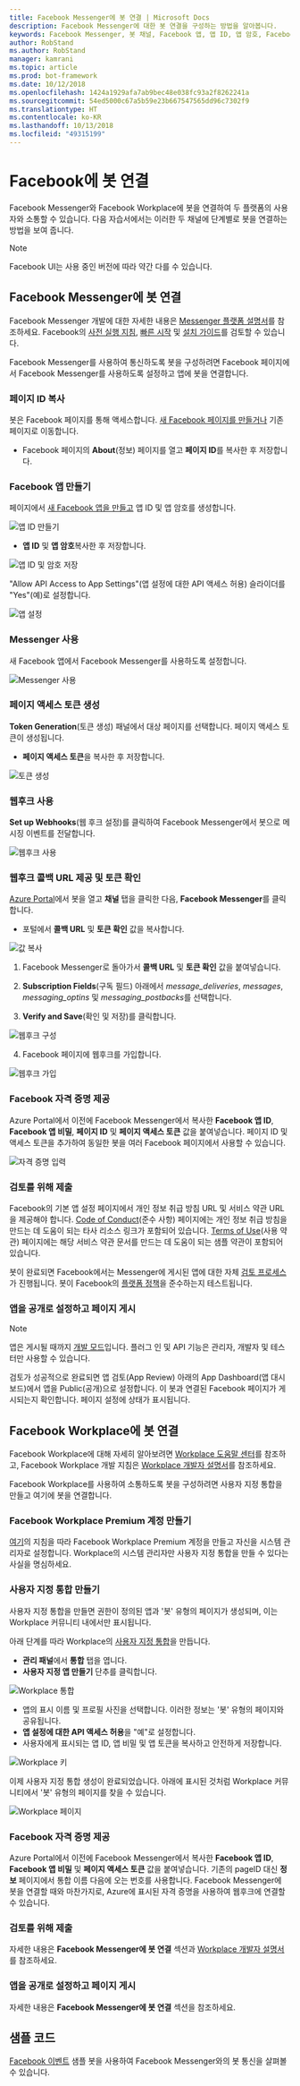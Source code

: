 ```yaml
---
title: Facebook Messenger에 봇 연결 | Microsoft Docs
description: Facebook Messenger에 대한 봇 연결을 구성하는 방법을 알아봅니다.
keywords: Facebook Messenger, 봇 채널, Facebook 앱, 앱 ID, 앱 암호, Facebook 봇, 자격 증명
author: RobStand
ms.author: RobStand
manager: kamrani
ms.topic: article
ms.prod: bot-framework
ms.date: 10/12/2018
ms.openlocfilehash: 1424a1929afa7ab9bec48e038fc93a2f8262241a
ms.sourcegitcommit: 54ed5000c67a5b59e23b667547565dd96c7302f9
ms.translationtype: HT
ms.contentlocale: ko-KR
ms.lasthandoff: 10/13/2018
ms.locfileid: "49315199"
---
```

# <a name="connect-a-bot-to-facebook"></a>Facebook에 봇 연결

Facebook Messenger와 Facebook Workplace에 봇을 연결하여 두 플랫폼의 사용자와 소통할 수 있습니다. 다음 자습서에서는 이러한 두 채널에 단계별로 봇을 연결하는 방법을 보여 줍니다.

> [!NOTE]
> Facebook UI는 사용 중인 버전에 따라 약간 다를 수 있습니다.

## <a name="connect-a-bot-to-facebook-messenger"></a>Facebook Messenger에 봇 연결

Facebook Messenger 개발에 대한 자세한 내용은 [Messenger 플랫폼 설명서](https://developers.facebook.com/docs/messenger-platform)를 참조하세요. Facebook의 [사전 실행 지침](https://developers.facebook.com/docs/messenger-platform/product-overview/launch#app_public), [빠른 시작](https://developers.facebook.com/docs/messenger-platform/guides/quick-start) 및 [설치 가이드](https://developers.facebook.com/docs/messenger-platform/guides/setup)를 검토할 수 있습니다.

Facebook Messenger를 사용하여 통신하도록 봇을 구성하려면 Facebook 페이지에서 Facebook Messenger를 사용하도록 설정하고 앱에 봇을 연결합니다.

### <a name="copy-the-page-id"></a>페이지 ID 복사

봇은 Facebook 페이지를 통해 액세스합니다. [새 Facebook 페이지를 만들거나](https://www.facebook.com/bookmarks/pages) 기존 페이지로 이동합니다.

* Facebook 페이지의 **About**(정보) 페이지를 열고 **페이지 ID**를 복사한 후 저장합니다.

### <a name="create-a-facebook-app"></a>Facebook 앱 만들기

페이지에서 [새 Facebook 앱을 만들고](https://developers.facebook.com/quickstarts/?platform=web) 앱 ID 및 앱 암호를 생성합니다.

![앱 ID 만들기](~/media/channels/FB-CreateAppId.png)

* **앱 ID** 및 **앱 암호**복사한 후 저장합니다.

![앱 ID 및 암호 저장](~/media/channels/FB-get-appid.png)

"Allow API Access to App Settings"(앱 설정에 대한 API 액세스 허용) 슬라이더를 "Yes"(예)로 설정합니다.

![앱 설정](~/media/bot-service-channel-connect-facebook/api_settings.png)

### <a name="enable-messenger"></a>Messenger 사용

새 Facebook 앱에서 Facebook Messenger를 사용하도록 설정합니다.

![Messenger 사용](~/media/channels/FB-AddMessaging1.png)

### <a name="generate-a-page-access-token"></a>페이지 액세스 토큰 생성

**Token Generation**(토큰 생성) 패널에서 대상 페이지를 선택합니다. 페이지 액세스 토큰이 생성됩니다.

* **페이지 액세스 토큰**을 복사한 후 저장합니다.

![토큰 생성](~/media/channels/FB-generateToken.png)

### <a name="enable-webhooks"></a>웹후크 사용

**Set up Webhooks**(웹 후크 설정)를 클릭하여 Facebook Messenger에서 봇으로 메시징 이벤트를 전달합니다.

![웹후크 사용](~/media/channels/FB-webhook.png)

### <a name="provide-webhook-callback-url-and-verify-token"></a>웹후크 콜백 URL 제공 및 토큰 확인

[Azure Portal](https://portal.azure.com/)에서 봇을 열고 **채널** 탭을 클릭한 다음, **Facebook Messenger**를 클릭합니다.

* 포털에서 **콜백 URL** 및 **토큰 확인** 값을 복사합니다.

![값 복사](~/media/channels/fb-callbackVerify.png)

1. Facebook Messenger로 돌아가서 **콜백 URL** 및 **토큰 확인** 값을 붙여넣습니다.

2. **Subscription Fields**(구독 필드) 아래에서 *message\_deliveries*, *messages*, *messaging\_optins* 및 *messaging\_postbacks*를 선택합니다.

3. **Verify and Save**(확인 및 저장)를 클릭합니다.

![웹후크 구성](~/media/channels/FB-webhookConfig.png)

4. Facebook 페이지에 웹후크를 가입합니다.

![웹후크 가입](~/media/bot-service-channel-connect-facebook/subscribe-webhook.png)


### <a name="provide-facebook-credentials"></a>Facebook 자격 증명 제공

Azure Portal에서 이전에 Facebook Messenger에서 복사한 **Facebook 앱 ID**, **Facebook 앱 비밀**, **페이지 ID** 및 **페이지 액세스 토큰** 값을 붙여넣습니다. 페이지 ID 및 액세스 토큰을 추가하여 동일한 봇을 여러 Facebook 페이지에서 사용할 수 있습니다.

![자격 증명 입력](~/media/channels/fb-credentials2.png)

### <a name="submit-for-review"></a>검토를 위해 제출

Facebook의 기본 앱 설정 페이지에서 개인 정보 취급 방침 URL 및 서비스 약관 URL을 제공해야 합니다. [Code of Conduct](https://investor.fb.com/corporate-governance/code-of-conduct/default.aspx)(준수 사항) 페이지에는 개인 정보 취급 방침을 만드는 데 도움이 되는 타사 리소스 링크가 포함되어 있습니다. [Terms of Use](https://www.facebook.com/terms.php)(사용 약관) 페이지에는 해당 서비스 약관 문서를 만드는 데 도움이 되는 샘플 약관이 포함되어 있습니다.

봇이 완료되면 Facebook에서는 Messenger에 게시된 앱에 대한 자체 [검토 프로세스](https://developers.facebook.com/docs/messenger-platform/app-review)가 진행됩니다. 봇이 Facebook의 [플랫폼 정책](https://developers.facebook.com/docs/messenger-platform/policy-overview)을 준수하는지 테스트됩니다.

### <a name="make-the-app-public-and-publish-the-page"></a>앱을 공개로 설정하고 페이지 게시

> [!NOTE]
> 앱은 게시될 때까지 [개발 모드](https://developers.facebook.com/docs/apps/managing-development-cycle)입니다. 플러그 인 및 API 기능은 관리자, 개발자 및 테스터만 사용할 수 있습니다.

검토가 성공적으로 완료되면 앱 검토(App Review) 아래의 App Dashboard(앱 대시보드)에서 앱을 Public(공개)으로 설정합니다.
이 봇과 연결된 Facebook 페이지가 게시되는지 확인합니다. 페이지 설정에 상태가 표시됩니다.

## <a name="connect-a-bot-to-facebook-workplace"></a>Facebook Workplace에 봇 연결

Facebook Workplace에 대해 자세히 알아보려면 [Workplace 도움말 센터](https://workplace.facebook.com/help/work/)를 참조하고, Facebook Workplace 개발 지침은 [Workplace 개발자 설명서](https://developers.facebook.com/docs/workplace)를 참조하세요.

Facebook Workplace를 사용하여 소통하도록 봇을 구성하려면 사용자 지정 통합을 만들고 여기에 봇을 연결합니다.

### <a name="create-a-facebook-workplace-premium-account"></a>Facebook Workplace Premium 계정 만들기

[여기](https://www.facebook.com/workplace)의 지침을 따라 Facebook Workplace Premium 계정을 만들고 자신을 시스템 관리자로 설정합니다. Workplace의 시스템 관리자만 사용자 지정 통합을 만들 수 있다는 사실을 명심하세요.

### <a name="create-a-custom-integration"></a>사용자 지정 통합 만들기

사용자 지정 통합을 만들면 권한이 정의된 앱과 '봇' 유형의 페이지가 생성되며, 이는 Workplace 커뮤니티 내에서만 표시됩니다.

아래 단계를 따라 Workplace의 [사용자 지정 통합](https://developers.facebook.com/docs/workplace/custom-integrations-new)을 만듭니다.

- **관리 패널**에서 **통합** 탭을 엽니다.
- **사용자 지정 앱 만들기** 단추를 클릭합니다.

![Workplace 통합](~/media/channels/fb-integration.png)

- 앱의 표시 이름 및 프로필 사진을 선택합니다. 이러한 정보는 '봇' 유형의 페이지와 공유됩니다.
- **앱 설정에 대한 API 액세스 허용**을 "예"로 설정합니다.
- 사용자에게 표시되는 앱 ID, 앱 비밀 및 앱 토큰을 복사하고 안전하게 저장합니다.

![Workplace 키](~/media/channels/fb-keys.png)

이제 사용자 지정 통합 생성이 완료되었습니다. 아래에 표시된 것처럼 Workplace 커뮤니티에서 '봇' 유형의 페이지를 찾을 수 있습니다.

![Workplace 페이지](~/media/channels/fb-page.png)

### <a name="provide-facebook-credentials"></a>Facebook 자격 증명 제공

Azure Portal에서 이전에 Facebook Messenger에서 복사한 **Facebook 앱 ID**, **Facebook 앱 비밀** 및 **페이지 액세스 토큰** 값을 붙여넣습니다. 기존의 pageID 대신 **정보** 페이지에서 통합 이름 다음에 오는 번호를 사용합니다. Facebook Messenger에 봇을 연결할 때와 마찬가지로, Azure에 표시된 자격 증명을 사용하여 웹후크에 연결할 수 있습니다.

### <a name="submit-for-review"></a>검토를 위해 제출
자세한 내용은 **Facebook Messenger에 봇 연결** 섹션과 [Workplace 개발자 설명서](https://developers.facebook.com/docs/workplace)를 참조하세요.

### <a name="make-the-app-public-and-publish-the-page"></a>앱을 공개로 설정하고 페이지 게시
자세한 내용은 **Facebook Messenger에 봇 연결** 섹션을 참조하세요.

## <a name="sample-code"></a>샘플 코드

<a href="https://aka.ms/facebook-events" target="_blank">Facebook 이벤트</a> 샘플 봇을 사용하여 Facebook Messenger와의 봇 통신을 살펴볼 수 있습니다.
